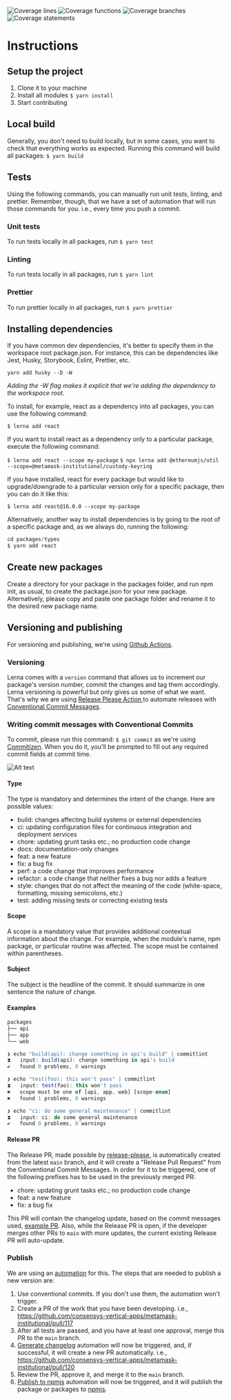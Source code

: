 ![Coverage lines](https://img.shields.io/badge/Coverage:lines-89.54%25-green.svg)
![Coverage functions](https://img.shields.io/badge/Coverage:functions-87.36%25-yellow.svg)
![Coverage branches](https://img.shields.io/badge/Coverage:branches-74.86%25-red.svg)
![Coverage statements](https://img.shields.io/badge/Coverage:statements-89.4%25-green.svg)


# Instructions

## Setup the project

1. Clone it to your machine
2. Install all modules `$ yarn install`
3. Start contributing

## Local build

Generally, you don't need to build locally, but in some cases, you want to check that everything works as expected. Running this command will build all packages: `$ yarn build`

## Tests

Using the following commands, you can manually run unit tests, linting, and prettier. Remember, though, that we have a set of automation that will run those commands for you. i.e., every time you push a commit.

### Unit tests

To run tests locally in all packages, run `$ yarn test`

### Linting

To run tests locally in all packages, run `$ yarn lint`

### Prettier

To run prettier locally in all packages, run `$ yarn prettier`

## Installing dependencies

If you have common dev dependencies, it's better to specify them in the workspace root package.json. For instance, this can be dependencies like Jest, Husky, Storybook, Eslint, Prettier, etc.

`yarn add husky --D -W`

_Adding the -W flag makes it explicit that we're adding the dependency to the workspace root._

To install, for example, react as a dependency into all packages, you can use the following command:

`$ lerna add react`

If you want to install react as a dependency only to a particular package, execute the following command:

`$ lerna add react --scope my-package`
`$ npx lerna add @ethereumjs/util --scope=@metamask-institutional/custody-keyring`

If you have installed, react for every package but would like to upgrade/downgrade to a particular version only for a specific package, then you can do it like this:

`$ lerna add react@16.0.0 --scope my-package`

Alternatively, another way to install dependencies is by going to the root of a specific package and, as we always do, running the following:

```javascript
cd packages/types
$ yarn add react
```

## Create new packages

Create a directory for your package in the packages folder, and run npm init, as usual, to create the package.json for your new package. Alternatively, please copy and paste one package folder and rename it to the desired new package name.

## Versioning and publishing

For versioning and publishing, we're using [Github Actions](https://github.com/consensys-vertical-apps/metamask-institutional/actions).

### Versioning

Lerna comes with a `version` command that allows us to increment our package's version number, commit the changes and tag them accordingly. Lerna versioning is powerful but only gives us some of what we want. That's why we are using [Release Please Action
](https://github.com/google-github-actions/release-please-action) to automate releases with [Conventional Commit Messages](https://conventionalcommits.org/).

### Writing commit messages with Conventional Commits

To commit, please run this command: `$ git commit` as we're using [Commitizen](https://github.com/commitizen/cz-cli). When you do it, you'll be prompted to fill out any required commit fields at commit time.

![Alt text](https://raw.githubusercontent.com/commitizen/cz-cli/master/meta/screenshots/add-commit.png "a title")

#### Type

The type is mandatory and determines the intent of the change. Here are possible values:

- build: changes affecting build systems or external dependencies
- ci: updating configuration files for continuous integration and deployment services
- chore: updating grunt tasks etc.; no production code change
- docs: documentation-only changes
- feat: a new feature
- fix: a bug fix
- perf: a code change that improves performance
- refactor: a code change that neither fixes a bug nor adds a feature
- style: changes that do not affect the meaning of the code (white-space, formatting, missing semicolons, etc.)
- test: adding missing tests or correcting existing tests

#### Scope

A scope is a mandatory value that provides additional contextual information about the change. For example, when the module's name, npm package, or particular routine was affected. The scope must be contained within parentheses.

#### Subject

The subject is the headline of the commit. It should summarize in one sentence the nature of change.

#### Examples

```typescript
packages
├── api
├── app
└── web

❯ echo "build(api): change something in api's build" | commitlint
⧗   input: build(api): change something in api's build
✔   found 0 problems, 0 warnings

❯ echo "test(foo): this won't pass" | commitlint
⧗   input: test(foo): this won't pass
✖   scope must be one of [api, app, web] [scope-enum]
✖   found 1 problems, 0 warnings

❯ echo "ci: do some general maintenance" | commitlint
⧗   input: ci: do some general maintenance
✔   found 0 problems, 0 warnings
```

#### Release PR

The Release PR, made possible by [release-please](https://github.com/googleapis/release-please), is automatically created from the latest `main` branch, and it will create a "Release Pull Request" from the Conventional Commit Messages. In order for it to be triggered, one of the following prefixes has to be used in the previously merged PR:
- chore: updating grunt tasks etc.; no production code change
- feat: a new feature
- fix: a bug fix

This PR will contain the changelog update, based on the commit messages used, [example PR](https://github.com/consensys-vertical-apps/metamask-institutional/pull/208).
Also, while the Release PR is open, if the developer merges other PRs to `main` with more updates, the current existing Release PR will auto-update.

### Publish

We are using an [automation](https://github.com/consensys-vertical-apps/metamask-institutional/actions/workflows/npm-publish.yml) for this. The steps that are needed to publish a new version are:

1. Use conventional commits. If you don't use them, the automation won't trigger.
2. Create a PR of the work that you have been developing. i.e., <https://github.com/consensys-vertical-apps/metamask-institutional/pull/117>
3. After all tests are passed, and you have at least one approval, merge this PR to the `main` branch.
4. [Generate changelog](https://github.com/consensys-vertical-apps/metamask-institutional/actions/workflows/generate-changelog.yml) automation will now be triggered, and, if successful, it will create a new PR automatically. i.e., <https://github.com/consensys-vertical-apps/metamask-institutional/pull/120>
5. Review the PR, approve it, and merge it to the `main` branch.
6. [Publish to npmjs](https://github.com/consensys-vertical-apps/metamask-institutional/actions/workflows/npm-publish.yml) automation will now be triggered, and it will publish the package or packages to [npmjs](https://www.npmjs.com/settings/metamask-institutional/packages).
